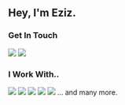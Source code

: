 ## Hey, I'm Eziz.

### Get In Touch
<a href="mailto:ezizomer1999@gmail.com"><img src="https://img.shields.io/badge/-Gmail-red"></a> 
<a href="https://www.linkedin.com/in/ezizomer99/"><img src="https://img.shields.io/badge/-LinkedIn-blue"></a>

### I Work With..
<img src="https://img.shields.io/badge/-JavaScript-yellow"> <img src="https://img.shields.io/badge/-C%23-blueviolet"> <img src="https://img.shields.io/badge/-React-%233A4040"> <img src="https://img.shields.io/badge/-MariaDB-%23C5DBDB"> <img src="https://img.shields.io/badge/-.NET%20Core-%236C258A"> ... and many more.


